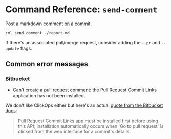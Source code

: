 # Command Reference: `send-comment`

Post a markdown comment on a commit.

```bash
cml send-comment ./report.md
```

If there's an associated pull/merge request, consider adding the `--pr` and
`--update` flags.

## Common error messages

### Bitbucket

- Can't create a pull request comment: the Pull Request Commit Links application
  has not been installed.

We don't like ClickOps either but here's an actual
[quote from the Bitbucket docs](https://developer.atlassian.com/bitbucket/api/2/reference/resource/repositories/%7Bworkspace%7D/%7Brepo_slug%7D/commit/%7Bcommit%7D/pullrequests):

> Pull Request Commit Links app must be installed first before using this API;
> installation automatically occurs when 'Go to pull request' is clicked from
> the web interface for a commit's details.
